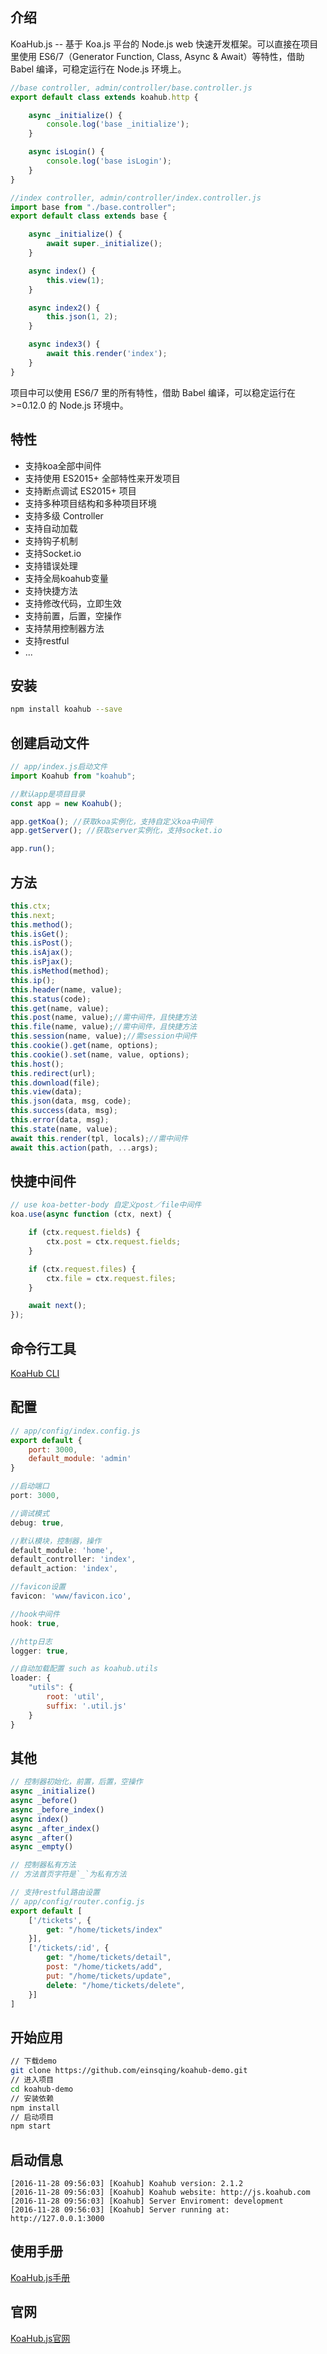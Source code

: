 ## 介绍

KoaHub.js -- 基于 Koa.js 平台的 Node.js web 快速开发框架。可以直接在项目里使用 ES6/7（Generator Function, Class, Async & Await）等特性，借助 Babel 编译，可稳定运行在 Node.js 环境上。


```javascript
//base controller, admin/controller/base.controller.js
export default class extends koahub.http {

    async _initialize() {
        console.log('base _initialize');
    }

    async isLogin() {
        console.log('base isLogin');
    }
}

//index controller, admin/controller/index.controller.js
import base from "./base.controller";
export default class extends base {

    async _initialize() {
        await super._initialize();
    }

    async index() {
        this.view(1);
    }

    async index2() {
        this.json(1, 2);
    }

    async index3() {
        await this.render('index');
    }
}
```

项目中可以使用 ES6/7 里的所有特性，借助 Babel 编译，可以稳定运行在 >=0.12.0 的 Node.js 环境中。

## 特性

* 支持koa全部中间件
* 支持使用 ES2015+ 全部特性来开发项目
* 支持断点调试 ES2015+ 项目
* 支持多种项目结构和多种项目环境
* 支持多级 Controller
* 支持自动加载
* 支持钩子机制
* 支持Socket.io
* 支持错误处理
* 支持全局koahub变量
* 支持快捷方法
* 支持修改代码，立即生效
* 支持前置，后置，空操作
* 支持禁用控制器方法
* 支持restful
* ...

## 安装

```sh
npm install koahub --save
```

## 创建启动文件

```javascript
// app/index.js启动文件
import Koahub from "koahub";

//默认app是项目目录
const app = new Koahub();

app.getKoa(); //获取koa实例化，支持自定义koa中间件
app.getServer(); //获取server实例化，支持socket.io

app.run();
```

## 方法

```javascript
this.ctx;
this.next;
this.method();
this.isGet();
this.isPost();
this.isAjax();
this.isPjax();
this.isMethod(method);
this.ip();
this.header(name, value);
this.status(code);
this.get(name, value);
this.post(name, value);//需中间件，且快捷方法
this.file(name, value);//需中间件，且快捷方法
this.session(name, value);//需session中间件
this.cookie().get(name, options);
this.cookie().set(name, value, options);
this.host();
this.redirect(url);
this.download(file);
this.view(data);
this.json(data, msg, code);
this.success(data, msg);
this.error(data, msg);
this.state(name, value);
await this.render(tpl, locals);//需中间件
await this.action(path, ...args);
```

## 快捷中间件

```javascript
// use koa-better-body 自定义post／file中间件
koa.use(async function (ctx, next) {

    if (ctx.request.fields) {
        ctx.post = ctx.request.fields;
    }

    if (ctx.request.files) {
        ctx.file = ctx.request.files;
    }

    await next();
});
```

## 命令行工具
[KoaHub CLI](https://github.com/einsqing/koahub-cli)

## 配置
```javascript
// app/config/index.config.js
export default {
    port: 3000,
    default_module: 'admin'
}

//启动端口
port: 3000,

//调试模式
debug: true,

//默认模块，控制器，操作
default_module: 'home',
default_controller: 'index',
default_action: 'index',

//favicon设置
favicon: 'www/favicon.ico',

//hook中间件
hook: true,

//http日志
logger: true,

//自动加载配置 such as koahub.utils
loader: {
    "utils": {
        root: 'util',
        suffix: '.util.js'
    }
}
```

## 其他
```javascript
// 控制器初始化，前置，后置，空操作
async _initialize()
async _before()
async _before_index()
async index()
async _after_index()
async _after()
async _empty()

// 控制器私有方法
// 方法首页字符是`_`为私有方法

// 支持restful路由设置
// app/config/router.config.js
export default [
    ['/tickets', {
        get: "/home/tickets/index"
    }],
    ['/tickets/:id', {
        get: "/home/tickets/detail",
        post: "/home/tickets/add",
        put: "/home/tickets/update",
        delete: "/home/tickets/delete",
    }]
]
```


## 开始应用

```sh
// 下载demo
git clone https://github.com/einsqing/koahub-demo.git
// 进入项目
cd koahub-demo
// 安装依赖
npm install
// 启动项目
npm start
```

## 启动信息

```text
[2016-11-28 09:56:03] [Koahub] Koahub version: 2.1.2
[2016-11-28 09:56:03] [Koahub] Koahub website: http://js.koahub.com
[2016-11-28 09:56:03] [Koahub] Server Enviroment: development
[2016-11-28 09:56:03] [Koahub] Server running at: http://127.0.0.1:3000
```


## 使用手册
[KoaHub.js手册](http://js.koahub.com/public/docs/index.html)

## 官网
[KoaHub.js官网](http://js.koahub.com)

